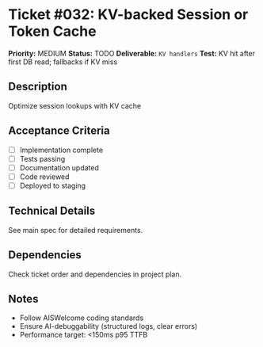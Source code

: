 # Ticket #032: KV-backed Session or Token Cache

**Priority:** MEDIUM
**Status:** TODO
**Deliverable:** `KV handlers`
**Test:** KV hit after first DB read; fallbacks if KV miss

## Description
Optimize session lookups with KV cache

## Acceptance Criteria
- [ ] Implementation complete
- [ ] Tests passing
- [ ] Documentation updated
- [ ] Code reviewed
- [ ] Deployed to staging

## Technical Details
See main spec for detailed requirements.

## Dependencies
Check ticket order and dependencies in project plan.

## Notes
- Follow AISWelcome coding standards
- Ensure AI-debuggability (structured logs, clear errors)
- Performance target: <150ms p95 TTFB
